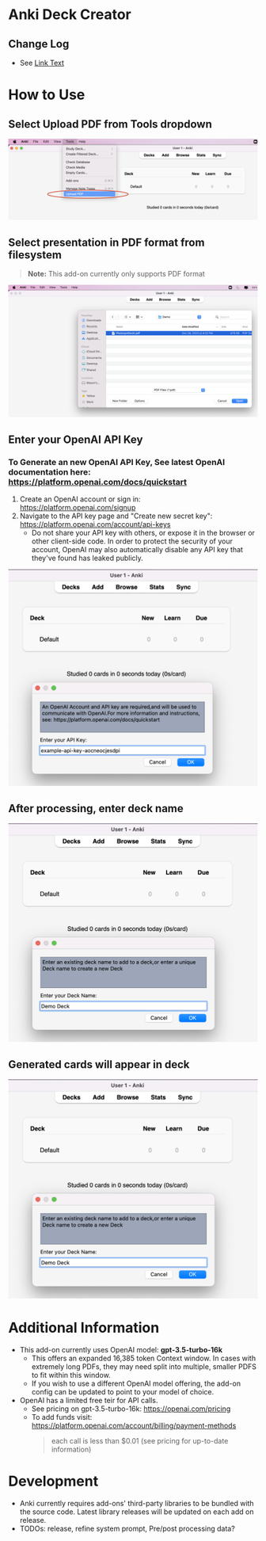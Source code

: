 # Anki Deck Creator

## Change Log
- See [Link Text](CHANELOG.md)

# How to Use

## Select **Upload PDF** from Tools dropdown
![Alt text](/images/dropdown.png)

## Select presentation in PDF format from filesystem
> **Note:** This add-on currently only supports PDF format

![Alt text](/images/select_pdf.png)

## Enter your OpenAI API Key
### To Generate an new OpenAI API Key, See latest OpenAI documentation here: https://platform.openai.com/docs/quickstart
1. Create an OpenAI account or sign in: https://platform.openai.com/signup
2. Navigate to the API key page and "Create new secret key": https://platform.openai.com/account/api-keys
    - Do not share your API key with others, or expose it in the browser or other client-side code. In order to protect the security of your account, OpenAI may also automatically disable any API key that they've found has leaked publicly.

![Alt text](/images/api_key_entry.png)

## After processing, enter deck name
![Alt text](/images/deck_name_entry.png)

## Generated cards will appear in deck
![Alt text](/images/deck_name_entry.png)


# Additional Information
- This add-on currently uses OpenAI model: **gpt-3.5-turbo-16k**
    - This offers an expanded 16,385 token Context window. In cases with extremely long PDFs, they may need split into multiple, smaller PDFS to fit within this window.
    - If you wish to use a different OpenAI model offering, the add-on config can be updated to point to your model of choice.
- OpenAI has a limited free teir for API calls.
    - See pricing on gpt-3.5-turbo-16k: https://openai.com/pricing
    - To add funds visit: https://platform.openai.com/account/billing/payment-methods
        > each call is less than $0.01 (see pricing for up-to-date information)

# Development
- Anki currently requires add-ons' third-party libraries to be bundled with the source code. Latest library releases will be updated on each add on release.
- TODOs: release, refine system prompt, Pre/post processing data?